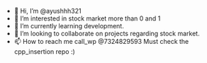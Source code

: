 - 👋 Hi, I’m @ayushhh321
- 👀 I’m interested in stock market more than 0 and 1
- 🌱 I’m currently learning development.
- 💞️ I’m looking to collaborate on projects regarding stock market.
- 📫 How to reach me call_wp @7324829593
Must check the cpp_insertion repo :)
<!---
ayushhh321/ayushhh321 is a ✨ special ✨ repository because its `README.md` (this file) appears on your GitHub profile.
You can click the Preview link to take a look at your changes.
--->



